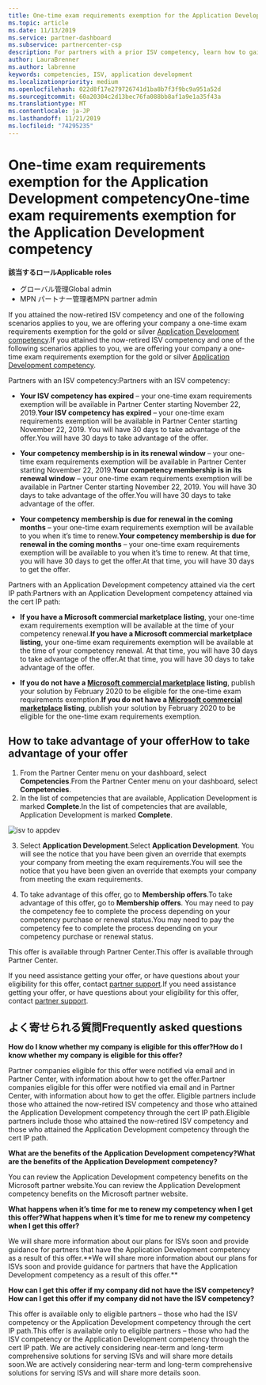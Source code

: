 ```yaml
---
title: One-time exam requirements exemption for the Application Development competency | Partner Center
ms.topic: article
ms.date: 11/13/2019
ms.service: partner-dashboard
ms.subservice: partnercenter-csp
description: For partners with a prior ISV competency, learn how to gain a one-time exam requirements exemption for the Application Development competency
author: LauraBrenner
ms.author: labrenne
keywords: competencies, ISV, application development
ms.localizationpriority: medium
ms.openlocfilehash: 022d8f17e279726741d1ba8b7f3f9bc9a951a52d
ms.sourcegitcommit: 60a20304c2d13bec76fa088bb8af1a9e1a35f43a
ms.translationtype: MT
ms.contentlocale: ja-JP
ms.lasthandoff: 11/21/2019
ms.locfileid: "74295235"
---
```

# <a name="one-time-exam-requirements-exemption-for-the-application-development-competency"></a><span data-ttu-id="d200f-104">One-time exam requirements exemption for the Application Development competency</span><span class="sxs-lookup"><span data-stu-id="d200f-104">One-time exam requirements exemption for the Application Development competency</span></span>

<span data-ttu-id="d200f-105">**該当するロール**</span><span class="sxs-lookup"><span data-stu-id="d200f-105">**Applicable roles**</span></span>

- <span data-ttu-id="d200f-106">グローバル管理</span><span class="sxs-lookup"><span data-stu-id="d200f-106">Global admin</span></span>
- <span data-ttu-id="d200f-107">MPN パートナー管理者</span><span class="sxs-lookup"><span data-stu-id="d200f-107">MPN partner admin</span></span>

<span data-ttu-id="d200f-108">If you attained the now-retired ISV competency and one of the following scenarios applies to you, we are offering your company a one-time exam requirements exemption for the gold or silver [Application Development competency](https://partner.microsoft.com/membership/application-development-competency).</span><span class="sxs-lookup"><span data-stu-id="d200f-108">If you attained the now-retired ISV competency and one of the following scenarios applies to you, we are offering your company a one-time exam requirements exemption for the gold or silver [Application Development competency](https://partner.microsoft.com/membership/application-development-competency).</span></span> 

<span data-ttu-id="d200f-109">Partners with an ISV competency:</span><span class="sxs-lookup"><span data-stu-id="d200f-109">Partners with an ISV competency:</span></span>

- <span data-ttu-id="d200f-110">**Your ISV competency has expired** – your one-time exam requirements exemption will be available in Partner Center starting November 22, 2019.</span><span class="sxs-lookup"><span data-stu-id="d200f-110">**Your ISV competency has expired** – your one-time exam requirements exemption will be available in Partner Center starting November 22, 2019.</span></span> <span data-ttu-id="d200f-111">You will have 30 days to take advantage of the offer.</span><span class="sxs-lookup"><span data-stu-id="d200f-111">You will have 30 days to take advantage of the offer.</span></span> 

- <span data-ttu-id="d200f-112">**Your competency membership is in its renewal window** – your one-time exam requirements exemption will be available in Partner Center starting November 22, 2019.</span><span class="sxs-lookup"><span data-stu-id="d200f-112">**Your competency membership is in its renewal window** – your one-time exam requirements exemption will be available in Partner Center starting November 22, 2019.</span></span> <span data-ttu-id="d200f-113">You will have 30 days to take advantage of the offer.</span><span class="sxs-lookup"><span data-stu-id="d200f-113">You will have 30 days to take advantage of the offer.</span></span> 

- <span data-ttu-id="d200f-114">**Your competency membership is due for renewal in the coming months** – your one-time exam requirements exemption will be available to you when it’s time to renew.</span><span class="sxs-lookup"><span data-stu-id="d200f-114">**Your competency membership is due for renewal in the coming months** – your one-time exam requirements exemption will be available to you when it’s time to renew.</span></span> <span data-ttu-id="d200f-115">At that time, you will have 30 days to get the offer.</span><span class="sxs-lookup"><span data-stu-id="d200f-115">At that time, you will have 30 days to get the offer.</span></span>

<span data-ttu-id="d200f-116">Partners with an Application Development competency attained via the cert IP path:</span><span class="sxs-lookup"><span data-stu-id="d200f-116">Partners with an Application Development competency attained via the cert IP path:</span></span>

- <span data-ttu-id="d200f-117">**If you have a Microsoft commercial marketplace listing**, your one-time exam requirements exemption will be available at the time of your competency renewal.</span><span class="sxs-lookup"><span data-stu-id="d200f-117">**If you have a Microsoft commercial marketplace listing**, your one-time exam requirements exemption will be available at the time of your competency renewal.</span></span> <span data-ttu-id="d200f-118">At that time, you will have 30 days to take advantage of the offer.</span><span class="sxs-lookup"><span data-stu-id="d200f-118">At that time, you will have 30 days to take advantage of the offer.</span></span>

- <span data-ttu-id="d200f-119">**If you do not have a [Microsoft commercial marketplace](https://azure.microsoft.com/overview/commercial-marketplace/) listing**, publish your solution by February 2020 to be eligible for the one-time exam requirements exemption.</span><span class="sxs-lookup"><span data-stu-id="d200f-119">**If you do not have a [Microsoft commercial marketplace](https://azure.microsoft.com/overview/commercial-marketplace/) listing**, publish your solution by February 2020 to be eligible for the one-time exam requirements exemption.</span></span>

## <a name="how-to-take-advantage-of-your-offer"></a><span data-ttu-id="d200f-120">How to take advantage of your offer</span><span class="sxs-lookup"><span data-stu-id="d200f-120">How to take advantage of your offer</span></span>

1. <span data-ttu-id="d200f-121">From the Partner Center menu on your dashboard, select **Competencies**.</span><span class="sxs-lookup"><span data-stu-id="d200f-121">From the Partner Center menu on your dashboard, select **Competencies**.</span></span>
2. <span data-ttu-id="d200f-122">In the list of competencies that are available, Application Development is marked **Complete**.</span><span class="sxs-lookup"><span data-stu-id="d200f-122">In the list of competencies that are available, Application Development is marked **Complete**.</span></span>

![isv to appdev](images/appdev.png)

3. <span data-ttu-id="d200f-124">Select **Application Development**.</span><span class="sxs-lookup"><span data-stu-id="d200f-124">Select **Application Development**.</span></span> <span data-ttu-id="d200f-125">You will see the notice that you have been given an override that exempts your company from meeting the exam requirements.</span><span class="sxs-lookup"><span data-stu-id="d200f-125">You will see the notice that you have been given an override that exempts your company from meeting the exam requirements.</span></span> 

4. <span data-ttu-id="d200f-126">To take advantage of this offer, go to **Membership offers**.</span><span class="sxs-lookup"><span data-stu-id="d200f-126">To take advantage of this offer, go to **Membership offers**.</span></span> <span data-ttu-id="d200f-127">You may need to pay the competency fee to complete the process depending on your competency purchase or renewal status.</span><span class="sxs-lookup"><span data-stu-id="d200f-127">You may need to pay the competency fee to complete the process depending on your competency purchase or renewal status.</span></span> 

<span data-ttu-id="d200f-128">This offer is available through Partner Center.</span><span class="sxs-lookup"><span data-stu-id="d200f-128">This offer is available through Partner Center.</span></span>

<span data-ttu-id="d200f-129">If you need assistance getting your offer, or have questions about your eligibility for this offer, contact [partner support](https://partner.microsoft.com/Support).</span><span class="sxs-lookup"><span data-stu-id="d200f-129">If you need assistance getting your offer, or have questions about your eligibility for this offer, contact [partner support](https://partner.microsoft.com/Support).</span></span> 

## <a name="frequently-asked-questions"></a><span data-ttu-id="d200f-130">よく寄せられる質問</span><span class="sxs-lookup"><span data-stu-id="d200f-130">Frequently asked questions</span></span>

<span data-ttu-id="d200f-131">**How do I know whether my company is eligible for this offer?**</span><span class="sxs-lookup"><span data-stu-id="d200f-131">**How do I know whether my company is eligible for this offer?**</span></span>

<span data-ttu-id="d200f-132">Partner companies eligible for this offer were notified via email and in Partner Center, with information about how to get the offer.</span><span class="sxs-lookup"><span data-stu-id="d200f-132">Partner companies eligible for this offer were notified via email and in Partner Center, with information about how to get the offer.</span></span> <span data-ttu-id="d200f-133">Eligible partners include those who attained the now-retired ISV competency and those who attained the Application Development competency through the cert IP path.</span><span class="sxs-lookup"><span data-stu-id="d200f-133">Eligible partners include those who attained the now-retired ISV competency and those who attained the Application Development competency through the cert IP path.</span></span> 

<span data-ttu-id="d200f-134">**What are the benefits of the Application Development competency?**</span><span class="sxs-lookup"><span data-stu-id="d200f-134">**What are the benefits of the Application Development competency?**</span></span>

<span data-ttu-id="d200f-135">You can review the Application Development competency benefits on the Microsoft partner website.</span><span class="sxs-lookup"><span data-stu-id="d200f-135">You can review the Application Development competency benefits on the Microsoft partner website.</span></span> 

<span data-ttu-id="d200f-136">**What happens when it’s time for me to renew my competency when I get this offer?**</span><span class="sxs-lookup"><span data-stu-id="d200f-136">**What happens when it’s time for me to renew my competency when I get this offer?**</span></span> 

<span data-ttu-id="d200f-137">We will share more information about our plans for ISVs soon and provide guidance for partners that have the Application Development competency as a result of this offer.\*\*</span><span class="sxs-lookup"><span data-stu-id="d200f-137">We will share more information about our plans for ISVs soon and provide guidance for partners that have the Application Development competency as a result of this offer.\*\*</span></span>  

<span data-ttu-id="d200f-138">**How can I get this offer if my company did not have the ISV competency?**</span><span class="sxs-lookup"><span data-stu-id="d200f-138">**How can I get this offer if my company did not have the ISV competency?**</span></span>

<span data-ttu-id="d200f-139">This offer is available only to eligible partners – those who had the ISV competency or the Application Development competency through the cert IP path.</span><span class="sxs-lookup"><span data-stu-id="d200f-139">This offer is available only to eligible partners – those who had the ISV competency or the Application Development competency through the cert IP path.</span></span> <span data-ttu-id="d200f-140">We are actively considering near-term and long-term comprehensive solutions for serving ISVs and will share more details soon.</span><span class="sxs-lookup"><span data-stu-id="d200f-140">We are actively considering near-term and long-term comprehensive solutions for serving ISVs and will share more details soon.</span></span> 


